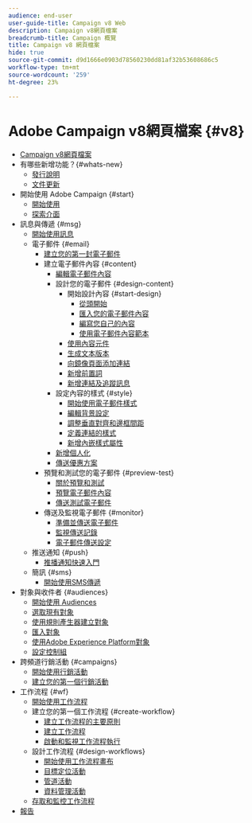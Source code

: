 ```yaml
---
audience: end-user
user-guide-title: Campaign v8 Web
description: Campaign v8網頁檔案
breadcrumb-title: Campaign 概覽
title: Campaign v8 網頁檔案
hide: true
source-git-commit: d9d1666e0903d78560230dd81af32b53608686c5
workflow-type: tm+mt
source-wordcount: '259'
ht-degree: 23%

---
```



# Adobe Campaign v8網頁檔案 {#v8}

+ [Campaign v8網頁檔案](campaign-web-home.md)
+ 有哪些新增功能？{#whats-new}
   + [發行說明](rn/release-notes.md)
   + [文件更新](rn/documentation-updates.md)
+ 開始使用 Adobe Campaign {#start}
   + [開始使用](get-started/get-started.md)
   + [探索介面](get-started/user-interface.md)
+ 訊息與傳遞 {#msg}
   + [開始使用訊息](email/gs-messages.md)
   + 電子郵件 {#email}
      + [建立您的第一封電子郵件](email/create-email.md)
      + 建立電子郵件內容 {#content}
         + [編輯電子郵件內容](content/edit-content.md)
         + 設計您的電子郵件 {#design-content}
            + 開始設計內容 {#start-design}
               + [從頭開始 ](content/create-email-content.md)
               + [匯入您的電子郵件內容](content/existing-content.md)
               + [編寫您自己的內容](content/code-content.md)
               + [使用電子郵件內容範本](content/email-templates.md)
            + [使用內容元件](content/content-components.md)
            + [生成文本版本](content/text-version-email.md)
            + [向鏡像頁面添加連結](content/mirror-page.md)
            + [新增前置詞](content/preheader.md)
            + [新增連結及追蹤訊息](content/message-tracking.md)
         + 設定內容的樣式 {#style}
            + [開始使用電子郵件樣式](content/get-started-email-style.md)
            + [編輯背景設定](content/backgrounds.md)
            + [調整垂直對齊和邊框間距](content/alignment-and-padding.md)
            + [定義連結的樣式](content/styling-links.md)
            + [新增內嵌樣式屬性](content/inline-styling.md)
         + [新增個人化](personalization/personalize.md)
         + [傳送優惠方案](content/offers.md)
      + 預覽和測試您的電子郵件 {#preview-test}
         + [關於預覽和測試](preview-test/preview-test.md)
         + [預覽電子郵件內容](preview-test/preview-content.md)
         + [傳送測試電子郵件](preview-test/proofs.md)
      + 傳送及監視電子郵件 {#monitor}
         + [準備並傳送電子郵件](monitor/prepare-send.md)
         + [監視傳送記錄](monitor/delivery-logs.md)
         + [電子郵件傳送設定](advanced-settings/delivery-settings.md)
   + 推送通知 {#push}
      + [推播通知快速入門](push/gs-push.md)
   + 簡訊 {#sms}
      + [開始使用SMS傳遞](sms/gs-sms.md)
+ 對象與收件者 {#audiences}
   + [開始使用 Audiences](audience/about-audiences.md)
   + [選取現有對象](audience/add-audience.md)
   + [使用規則產生器建立對象](audience/segment-builder.md)
   + [匯入對象](audience/import-audience.md)
   + [使用Adobe Experience Platform對象](audience/aep-audience.md)
   + [設定控制組](audience/control-group.md)
+ 跨頻道行銷活動 {#campaigns}
   + [開始使用行銷活動](campaigns/gs-campaigns.md)
   + [建立您的第一個行銷活動](campaigns/create-campaigns.md)
+ 工作流程 {#wf}
   + [開始使用工作流程](workflows/gs-workflows.md)
   + 建立您的第一個工作流程 {#create-workflow}
      + [建立工作流程的主要原則](workflows/gs-workflow-creation.md)
      + [建立工作流程](workflows/create-workflow.md)
      + [啟動和監視工作流程執行](workflows/start-monitor-workflows.md)
   + 設計工作流程 {#design-workflows}
      + [開始使用工作流程畫布](workflows/gs-canvas.md)
      + [目標定位活動](workflows/targeting-activities.md)
      + [管道活動](workflows/channel-activities.md)
      + [資料管理活動](workflows/data-management-activities.md)
   + [存取和監控工作流程](workflows/access-monitor.md)
+ [報告](reporting/reports.md)

